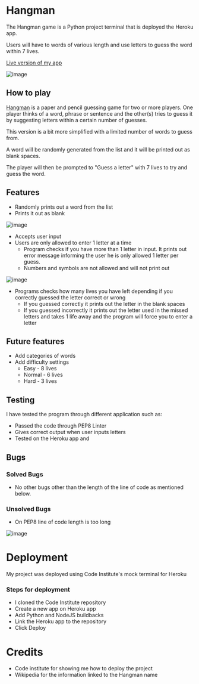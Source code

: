 # Hangman 
The Hangman game is a Python project terminal that is deployed the Heroku app.

Users will have to words of various length and use letters to guess the word within 7 lives.

[Live version of my app](https://hangmanproject2022.herokuapp.com/)

![image](https://user-images.githubusercontent.com/91730394/154198087-c878f37d-9f9c-4cac-8ffd-8dd295e5b049.png)


## How to play
[Hangman](https://en.wikipedia.org/wiki/Hangman_(game)) is a paper and pencil guessing game for two or more players. One player thinks of a word, phrase or sentence and the other(s) tries to guess it by suggesting letters within a certain number of guesses. 

This version is a bit more simplified with a limited number of words to guess from. 

A word will be randomly generated from the list and it will be printed out as blank spaces. 

The player will then be prompted to "Guess a letter" with 7 lives to try and guess the word.

## Features 
- Randomly prints out a word from the list 
- Prints it out as blank 

![image](https://user-images.githubusercontent.com/91730394/154194796-95327dcb-9ab4-4e79-a0f7-9dba53cc1c96.png)

- Accepts user input
- Users are only allowed to enter 1 letter at a time
  - Program checks if you have more than 1 letter in input. It prints out error message informing the user he is only allowed 1 letter per guess.
  - Numbers and symbols are not allowed and will not print out 

![image](https://user-images.githubusercontent.com/91730394/154194880-7dc8351f-c138-44ec-843a-e2efafd3ea39.png)

- Programs checks how many lives you have left depending if you correctly guessed the letter correct or wrong
  - If you guessed correctly it prints out the letter in the blank spaces
  - If you guessed incorrectly it prints out the letter used in the missed letters and takes 1 life away and the program will force you to enter a letter

## Future features
- Add categories of words 
- Add difficulty settings 
   - Easy - 8 lives 
   - Normal - 6 lives
   - Hard - 3 lives

## Testing 
I have tested the program through different application such as:
 - Passed the code through PEP8 Linter
 - Gives correct output when user inputs letters
 - Tested on the Heroku app and 

## Bugs
 ### Solved Bugs
 - No other bugs other than the length of the line of code as mentioned below.
 ### Unsolved Bugs
 - On PEP8 line of code length is too long
 
 ![image](https://user-images.githubusercontent.com/91730394/154196426-539cede9-78c1-4db4-b6a8-b824eb0823a0.png)

# Deployment 
My project was deployed using Code Institute's mock terminal for Heroku
### Steps for deployment
- I cloned the Code Institute repository
- Create a new app on Heroku app 
- Add Python and NodeJS buildbacks 
- Link the Heroku app to the repository
- Click Deploy

# Credits
- Code institute for showing me how to deploy the project
- Wikipedia for the information linked to the Hangman name
